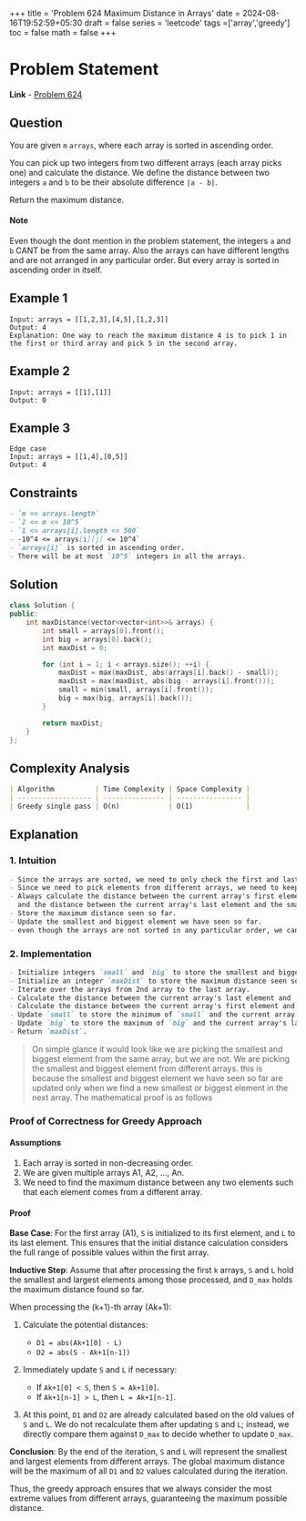 +++
title = 'Problem 624 Maximum Distance in Arrays'
date = 2024-08-16T19:52:59+05:30
draft = false
series = 'leetcode'
tags =['array','greedy']
toc = false
math = false
+++

# Problem Statement

**Link** - [Problem 624](https://leetcode.com/problems/maximum-distance-in-arrays/description/)

## Question

You are given `m` `arrays`, where each array is sorted in ascending order.

You can pick up two integers from two different arrays (each array picks one) and calculate the distance. We define the distance between two integers `a` and `b` to be their absolute difference `|a - b|`.

Return the maximum distance.

#### Note

Even though the dont mention in the problem statement, the integers `a` and `b` CANT be from the same array.
Also the arrays can have different lengths and are not arranged in any particular order.
But every array is sorted in ascending order in itself.

## Example 1

```
Input: arrays = [[1,2,3],[4,5],[1,2,3]]
Output: 4
Explanation: One way to reach the maximum distance 4 is to pick 1 in the first or third array and pick 5 in the second array.
```

## Example 2

```
Input: arrays = [[1],[1]]
Output: 0
```

## Example 3

```
Edge case
Input: arrays = [[1,4],[0,5]]
Output: 4
```

## Constraints

```markdown
- `m == arrays.length`
- `2 <= m <= 10^5`
- `1 <= arrays[i].length <= 500`
- -10^4 <= arrays[i][j] <= 10^4`
- `arrays[i]` is sorted in ascending order.
- There will be at most `10^5` integers in all the arrays.
```

## Solution

```cpp
class Solution {
public:
    int maxDistance(vector<vector<int>>& arrays) {
        int small = arrays[0].front();
        int big = arrays[0].back();
        int maxDist = 0;

        for (int i = 1; i < arrays.size(); ++i) {
            maxDist = max(maxDist, abs(arrays[i].back() - small));
            maxDist = max(maxDist, abs(big - arrays[i].front()));
            small = min(small, arrays[i].front());
            big = max(big, arrays[i].back());
        }

        return maxDist;
    }
};
```

## Complexity Analysis

```markdown
| Algorithm          | Time Complexity | Space Complexity |
| ------------------ | --------------- | ---------------- |
| Greedy single pass | O(n)            | O(1)             |
```

## Explanation

### 1. Intuition

```markdown
- Since the arrays are sorted, we need to only check the first and last element of each array.
- Since we need to pick elements from different arrays, we need to keep track of the smallest and biggest element we have seen so far.
- Always calculate the distance between the current array's first element and the biggest element we have seen so far
  and the distance between the current array's last element and the smallest element we have seen so far.
- Store the maximum distance seen so far.
- Update the smallest and biggest element we have seen so far.
- even though the arrays are not sorted in any particular order, we can still find the maximum distance by keeping track of the smallest and biggest element we have seen so far.
```

### 2. Implementation

```markdown
- Initialize integers `small` and `big` to store the smallest and biggest element of the first array.
- Initialize an integer `maxDist` to store the maximum distance seen so far.
- Iterate over the arrays from 2nd array to the last array.
- Calculate the distance between the current array's last element and `small` and update `maxDist`.
- Calculate the distance between the current array's first element and `big` and update `maxDist`.
- Update `small` to store the minimum of `small` and the current array's first element.
- Update `big` to store the maximum of `big` and the current array's last element.
- Return `maxDist`.
```

> On simple glance it would look like we are picking the smallest and biggest element from the same array, but we are not. We are picking the smallest and biggest element from different arrays.
> this is because the smallest and biggest element we have seen so far are updated only when we find a new smallest or biggest element in the next array.
> The mathematical proof is as follows

### Proof of Correctness for Greedy Approach

#### Assumptions

1. Each array is sorted in non-decreasing order.
2. We are given multiple arrays A1, A2, ..., An.
3. We need to find the maximum distance between any two elements such that each element comes from a different array.

#### Proof

**Base Case**:
For the first array (A1), `S` is initialized to its first element, and `L` to its last element. This ensures that the initial distance calculation considers the full range of possible values within the first array.

**Inductive Step**:
Assume that after processing the first `k` arrays, `S` and `L` hold the smallest and largest elements among those processed, and `D_max` holds the maximum distance found so far.

When processing the (k+1)-th array (Ak+1):

1. Calculate the potential distances:

   - `D1 = abs(Ak+1[0] - L)`
   - `D2 = abs(S - Ak+1[n-1])`

2. Immediately update `S` and `L` if necessary:

   - If `Ak+1[0] < S`, then `S = Ak+1[0]`.
   - If `Ak+1[n-1] > L`, then `L = Ak+1[n-1]`.

3. At this point, `D1` and `D2` are already calculated based on the old values of `S` and `L`. We do not recalculate them after updating `S` and `L`; instead, we directly compare them against `D_max` to decide whether to update `D_max`.

**Conclusion**:
By the end of the iteration, `S` and `L` will represent the smallest and largest elements from different arrays. The global maximum distance will be the maximum of all `D1` and `D2` values calculated during the iteration.

Thus, the greedy approach ensures that we always consider the most extreme values from different arrays, guaranteeing the maximum possible distance.

